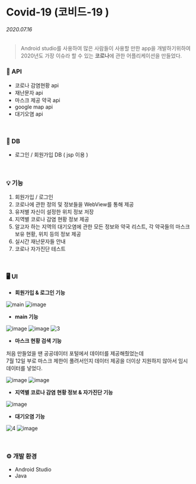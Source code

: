 # Covid-19 (코비드-19 )

###### 2020.07.16

>Android studio를 사용하여 많은 사람들이 사용할 만한 app을 개발하기위하여<br/>2020년도 가장 이슈라 할 수 있는 **코로나**에 관한 어플리케이션을 만들었다.


### 🧾 API

* 코로나 감염현황 api
* 재난문자 api
* 마스크 제공 약국 api
* google map api
* 대기오염 api

<br>

### 📁 DB

 - 로그인 / 회원가입 DB ( jsp 이용 )

<br>

### 💡 기능

1. 회원가입 / 로그인<br/>
2. 코로나에 관한 정의 및 정보들을 WebView를 통해 제공<br/>
3. 유저별 자신이 설정한 위치 정보 저장<br/>
4. 지역별 코로나 감염 현황 정보 제공<br/>
5. 알고자 하는 지역의 대기오염에 관한 모든 정보와 약국 리스트, 각 약국들의 마스크 보유 현황, 위치 등의 정보 제공<br/>
6. 실시간 재난문자들 안내<br/>
7. 코로나 자가진단 테스트<br/>

<br>

### 🖥 UI

- **회원가입 & 로그인 기능**
 
![main](https://user-images.githubusercontent.com/65699860/88385222-e9646900-cde8-11ea-9486-2b516f78140c.png) 
![image](https://user-images.githubusercontent.com/65699860/120009155-a67dae00-c016-11eb-9b34-607a1ebbcecc.png) 
<br/>

- **main 기능**

![image](https://user-images.githubusercontent.com/65699860/120007198-99f85600-c014-11eb-8d08-cd6d1bdb8713.png) 
![image](https://user-images.githubusercontent.com/65699860/120008146-a204c580-c015-11eb-8f1d-27cfa28f70db.png)
![3](https://user-images.githubusercontent.com/65699860/88385232-ecf7f000-cde8-11ea-82ed-488b19c08d59.png)
<br/> 

- **마스크 현황 검색 기능**

처음 만들었을 땐 공공데이터 포털에서 데이터를 제공해줬었는데 <br/> 
7월 12일 부로 마스크 제한이 풀려서인지 데이터 제공을 더이상 지원하지 않아서 임시 데이터를 넣었다.

![image](https://user-images.githubusercontent.com/65699860/120007350-c613d700-c014-11eb-92a0-5f6fa739a7a7.png) 
![image](https://user-images.githubusercontent.com/65699860/120007366-cb712180-c014-11eb-92a5-8fcb53a57f70.png) 
<br/> 

- **지역별 코로나 감염 현황 정보 & 자가진단 기능**

![image](https://user-images.githubusercontent.com/65699860/120009861-68cd5500-c017-11eb-8cc0-d1d4b03f31f9.png)
<br/> 

- **대기오염 기능**

![4](https://user-images.githubusercontent.com/65699860/88385235-ee291d00-cde8-11ea-89c4-fff13528fc24.png)
![image](https://user-images.githubusercontent.com/65699860/120008480-f314b980-c015-11eb-8455-ae34df99ea16.png)


<br>

### ⚙ 개발 환경

- Android Studio
- Java

